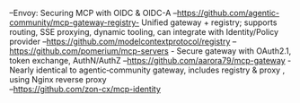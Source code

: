 –Envoy: Securing MCP with OIDC & OIDC-A
–https://github.com/agentic-community/mcp-gateway-registry- Unified gateway + registry; supports routing, SSE proxying, dynamic tooling, can integrate with Identity/Policy provider
–https://github.com/modelcontextprotocol/registry
–https://github.com/pomerium/mcp-servers - Secure gateway with OAuth2.1, token exchange, AuthN/AuthZ
–https://github.com/aarora79/mcp-gateway - Nearly identical to agentic‑community gateway, includes registry & proxy , using Nginx reverse proxy  
–https://github.com/zon-cx/mcp-identity 
